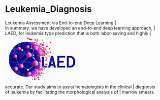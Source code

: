 # Leukemia_Diagnosis
 Leukemia Assessment via End-to-end Deep Learning                         |   
In summary, we have developed an end-to-end deep learning approach,       |
LAED, for leukemia type prediction that is both labor-saving and highly   | ![LOGO](https://raw.githubusercontent.com/ZhangChenLab/LAED/main/README/OIG.png)  
accurate. Our study aims to assist hematologists in the clinical          |
diagnosis of leukemia by facilitating the morphological analysis of       |
marrow smears.

